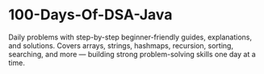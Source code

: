 # 100-Days-Of-DSA-Java
Daily problems with step-by-step beginner-friendly guides, explanations, and solutions. Covers arrays, strings, hashmaps, recursion, sorting, searching, and more — building strong problem-solving skills one day at a time.
